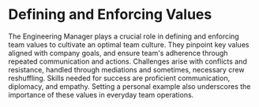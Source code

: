 # Defining and Enforcing Values

The Engineering Manager plays a crucial role in defining and enforcing team values to cultivate an optimal team culture. They pinpoint key values aligned with company goals, and ensure team's adherence through repeated communication and actions. Challenges arise with conflicts and resistance, handled through mediations and sometimes, necessary crew reshuffling. Skills needed for success are proficient communication, diplomacy, and empathy. Setting a personal example also underscores the importance of these values in everyday team operations.
